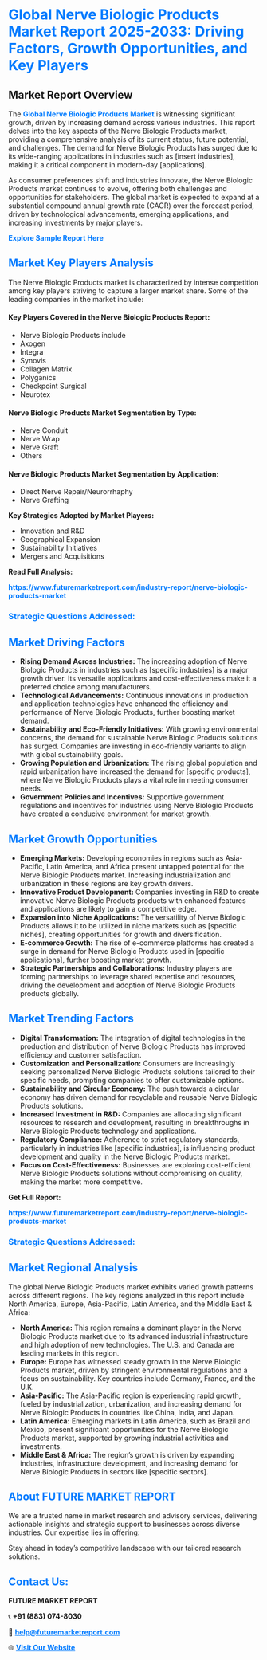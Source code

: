 <h1 style="color: #007BFF;">Global Nerve Biologic Products Market Report 2025-2033: Driving Factors, Growth Opportunities, and Key Players</h1>

<section id="overview">
<h2>Market Report Overview</h2>
<p>The <a href="https://www.futuremarketreport.com/industry-report/nerve-biologic-products-market" style="color: #007BFF; text-decoration: none;"><strong>Global Nerve Biologic Products Market</strong></a> is witnessing significant growth, driven by increasing demand across various industries. This report delves into the key aspects of the Nerve Biologic Products market, providing a comprehensive analysis of its current status, future potential, and challenges. The demand for Nerve Biologic Products has surged due to its wide-ranging applications in industries such as [insert industries], making it a critical component in modern-day [applications].</p>
<p>As consumer preferences shift and industries innovate, the Nerve Biologic Products market continues to evolve, offering both challenges and opportunities for stakeholders. The global market is expected to expand at a substantial compound annual growth rate (CAGR) over the forecast period, driven by technological advancements, emerging applications, and increasing investments by major players.</p>
</section>

<section id="overview">
<p><a href="https://www.futuremarketreport.com/request-sample/reportId=100879" style="color: #007BFF; text-decoration: none;"><strong>Explore Sample Report Here</strong></a></p>
</section>

<section id="key-players">
<h2 style="color: #007BFF;">Market Key Players Analysis</h2>
<p>The Nerve Biologic Products market is characterized by intense competition among key players striving to capture a larger market share. Some of the leading companies in the market include:</p>
<h4>Key Players Covered in the Nerve Biologic Products Report:</h4>
<ul><li>Nerve Biologic Products include</li><li>Axogen</li><li>Integra</li><li>Synovis</li><li>Collagen Matrix</li><li>Polyganics</li><li>Checkpoint Surgical</li><li>Neurotex</li></ul>
<h4>Nerve Biologic Products Market Segmentation by Type:</h4>
<ul><li>Nerve Conduit</li><li>Nerve Wrap</li><li>Nerve Graft</li><li>Others</li></ul>

<h4>Nerve Biologic Products Market Segmentation by Application:</h4>
<ul><li>Direct Nerve Repair/Neurorrhaphy</li><li>Nerve Grafting</li></ul>
<p><strong>Key Strategies Adopted by Market Players:</strong></p>
<ul>
<li>Innovation and R&D</li>
<li>Geographical Expansion</li>
<li>Sustainability Initiatives</li>
<li>Mergers and Acquisitions</li>
</ul>
</section>

<section>
<p><strong>Read Full Analysis: </strong></p><a href="https://www.futuremarketreport.com/industry-report/nerve-biologic-products-market" style="color: #007BFF; text-decoration: none;"><strong>https://www.futuremarketreport.com/industry-report/nerve-biologic-products-market</strong></a>
<h3 style="color: #007BFF;">Strategic Questions Addressed:</h3>
</section>

<section id="driving-factors">
<h2 style="color: #007BFF;">Market Driving Factors</h2>
<ul>
<li><strong>Rising Demand Across Industries:</strong> The increasing adoption of Nerve Biologic Products in industries such as [specific industries] is a major growth driver. Its versatile applications and cost-effectiveness make it a preferred choice among manufacturers.</li>
<li><strong>Technological Advancements:</strong> Continuous innovations in production and application technologies have enhanced the efficiency and performance of Nerve Biologic Products, further boosting market demand.</li>
<li><strong>Sustainability and Eco-Friendly Initiatives:</strong> With growing environmental concerns, the demand for sustainable Nerve Biologic Products solutions has surged. Companies are investing in eco-friendly variants to align with global sustainability goals.</li>
<li><strong>Growing Population and Urbanization:</strong> The rising global population and rapid urbanization have increased the demand for [specific products], where Nerve Biologic Products plays a vital role in meeting consumer needs.</li>
<li><strong>Government Policies and Incentives:</strong> Supportive government regulations and incentives for industries using Nerve Biologic Products have created a conducive environment for market growth.</li>
</ul>
</section>

<section id="growth-opportunities">
<h2 style="color: #007BFF;">Market Growth Opportunities</h2>
<ul>
<li><strong>Emerging Markets:</strong> Developing economies in regions such as Asia-Pacific, Latin America, and Africa present untapped potential for the Nerve Biologic Products market. Increasing industrialization and urbanization in these regions are key growth drivers.</li>
<li><strong>Innovative Product Development:</strong> Companies investing in R&D to create innovative Nerve Biologic Products products with enhanced features and applications are likely to gain a competitive edge.</li>
<li><strong>Expansion into Niche Applications:</strong> The versatility of Nerve Biologic Products allows it to be utilized in niche markets such as [specific niches], creating opportunities for growth and diversification.</li>
<li><strong>E-commerce Growth:</strong> The rise of e-commerce platforms has created a surge in demand for Nerve Biologic Products used in [specific applications], further boosting market growth.</li>
<li><strong>Strategic Partnerships and Collaborations:</strong> Industry players are forming partnerships to leverage shared expertise and resources, driving the development and adoption of Nerve Biologic Products products globally.</li>
</ul>
</section>

<section id="trending-factors">
<h2 style="color: #007BFF;">Market Trending Factors</h2>
<ul>
<li><strong>Digital Transformation:</strong> The integration of digital technologies in the production and distribution of Nerve Biologic Products has improved efficiency and customer satisfaction.</li>
<li><strong>Customization and Personalization:</strong> Consumers are increasingly seeking personalized Nerve Biologic Products solutions tailored to their specific needs, prompting companies to offer customizable options.</li>
<li><strong>Sustainability and Circular Economy:</strong> The push towards a circular economy has driven demand for recyclable and reusable Nerve Biologic Products solutions.</li>
<li><strong>Increased Investment in R&D:</strong> Companies are allocating significant resources to research and development, resulting in breakthroughs in Nerve Biologic Products technology and applications.</li>
<li><strong>Regulatory Compliance:</strong> Adherence to strict regulatory standards, particularly in industries like [specific industries], is influencing product development and quality in the Nerve Biologic Products market.</li>
<li><strong>Focus on Cost-Effectiveness:</strong> Businesses are exploring cost-efficient Nerve Biologic Products solutions without compromising on quality, making the market more competitive.</li>
</ul>
</section>

<section>
<p><strong>Get Full Report: </strong></p><a href="https://www.futuremarketreport.com/industry-report/nerve-biologic-products-market" style="color: #007BFF; text-decoration: none;"><strong>https://www.futuremarketreport.com/industry-report/nerve-biologic-products-market</strong></a>
<h3 style="color: #007BFF;">Strategic Questions Addressed:</h3>
</section>


<section id="regional-analysis">
<h2 style="color: #007BFF;">Market Regional Analysis</h2>
<p>The global Nerve Biologic Products market exhibits varied growth patterns across different regions. The key regions analyzed in this report include North America, Europe, Asia-Pacific, Latin America, and the Middle East & Africa:</p>
<ul>
<li><strong>North America:</strong> This region remains a dominant player in the Nerve Biologic Products market due to its advanced industrial infrastructure and high adoption of new technologies. The U.S. and Canada are leading markets in this region.</li>
<li><strong>Europe:</strong> Europe has witnessed steady growth in the Nerve Biologic Products market, driven by stringent environmental regulations and a focus on sustainability. Key countries include Germany, France, and the U.K.</li>
<li><strong>Asia-Pacific:</strong> The Asia-Pacific region is experiencing rapid growth, fueled by industrialization, urbanization, and increasing demand for Nerve Biologic Products in countries like China, India, and Japan.</li>
<li><strong>Latin America:</strong> Emerging markets in Latin America, such as Brazil and Mexico, present significant opportunities for the Nerve Biologic Products market, supported by growing industrial activities and investments.</li>
<li><strong>Middle East & Africa:</strong> The region’s growth is driven by expanding industries, infrastructure development, and increasing demand for Nerve Biologic Products in sectors like [specific sectors].</li>
</ul>
</section>

<footer>
<h2 style="color: #007BFF;">About FUTURE MARKET REPORT</h2>
<p>We are a trusted name in market research and advisory services, delivering actionable insights and strategic support to businesses across diverse industries. Our expertise lies in offering:</p>

<p>Stay ahead in today’s competitive landscape with our tailored research solutions.</p>

<h2 style="color: #007BFF;">Contact Us:</h2>
<p><strong>FUTURE MARKET REPORT</strong></p>
<p>📞 <strong>+91 (883) 074-8030</strong></p>
<p>📧 <strong><a href="mailto:help@futuremarketreport.com" style="color: #007BFF;">help@futuremarketreport.com</a></strong></p>
<p>🌐 <strong><a href="https://www.futuremarketreport.com/" style="color: #007BFF;">Visit Our Website</a></strong></p>
</footer>